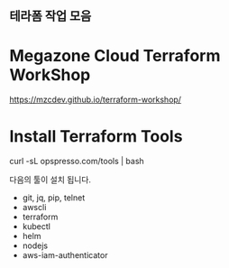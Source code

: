 ## 테라폼 작업 모음


# Megazone Cloud Terraform WorkShop
https://mzcdev.github.io/terraform-workshop/

# Install Terraform Tools
curl -sL opspresso.com/tools | bash

다음의 툴이 설치 됩니다.
 - git, jq, pip, telnet
 - awscli
 - terraform
 - kubectl
 - helm
 - nodejs
 - aws-iam-authenticator

